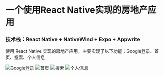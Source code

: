 # 一个使用React Native实现的房地产应用

### 技术栈：React Native + NativeWind + Expo + Appwrite

使用 React Native 实现的房地产应用，主要实现了以下功能：Google登录、首页、搜索、个人信息

![Google登录](./public/Screenshot_2025-02-24-01-56-25-639_host.exp.expon.jpg)
![首页](./public/Screenshot_2025-02-24-01-56-46-231_host.exp.expon.jpg)
![搜索](./public/Screenshot_2025-02-24-01-56-49-758_host.exp.expon.jpg)
![个人信息](./public/Screenshot_2025-02-24-01-56-52-552_host.exp.expon.jpg)
